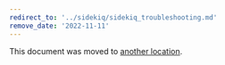 ```yaml
---
redirect_to: '../sidekiq/sidekiq_troubleshooting.md'
remove_date: '2022-11-11'
---
```


This document was moved to [another location](../sidekiq/sidekiq_troubleshooting.md).

<!-- This redirect file can be deleted after <2022-11-11>. -->
<!-- Redirects that point to other docs in the same project expire in three months. -->
<!-- Redirects that point to docs in a different project or site (for example, link is not relative and starts with `https:`) expire in one year. -->
<!-- Before deletion, see: https://docs.gitlab.com/ee/development/documentation/redirects.html -->
